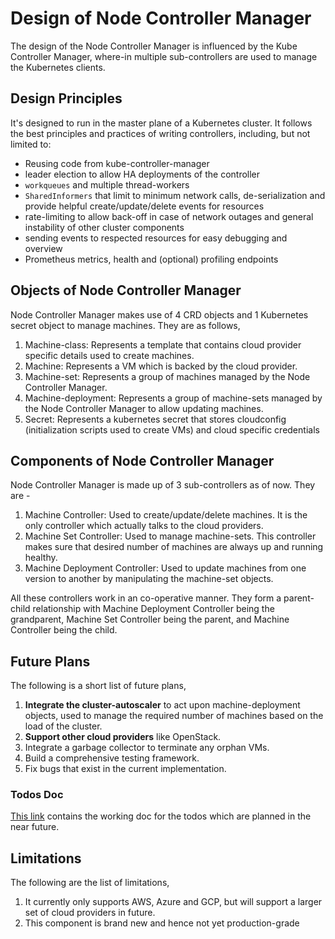 # Design of Node Controller Manager

The design of the Node Controller Manager is influenced by the Kube Controller Manager, where-in multiple sub-controllers are used to manage the Kubernetes clients.

## Design Principles

It's designed to run in the master plane of a Kubernetes cluster. It follows the best principles and practices of writing controllers, including, but not limited to:

- Reusing code from kube-controller-manager
- leader election to allow HA deployments of the controller
- `workqueues` and multiple thread-workers
- `SharedInformers` that limit to minimum network calls, de-serialization and provide helpful create/update/delete events for resources
- rate-limiting to allow back-off in case of network outages and general instability of other cluster components
- sending events to respected resources for easy debugging and overview
- Prometheus metrics, health and (optional) profiling endpoints

## Objects of Node Controller Manager

Node Controller Manager makes use of 4 CRD objects and 1 Kubernetes secret object to manage machines. They are as follows,
1. Machine-class: Represents a template that contains cloud provider specific details used to create machines.
1. Machine: Represents a VM which is backed by the cloud provider.
1. Machine-set: Represents a group of machines managed by the Node Controller Manager.
1. Machine-deployment: Represents a group of machine-sets managed by the Node Controller Manager to allow updating machines.
1. Secret: Represents a kubernetes secret that stores cloudconfig (initialization scripts used to create VMs) and cloud specific credentials

## Components of Node Controller Manager

Node Controller Manager is made up of 3 sub-controllers as of now. They are -
1. Machine Controller: Used to create/update/delete machines. It is the only controller which actually talks to the cloud providers.
1. Machine Set Controller: Used to manage machine-sets. This controller makes sure that desired number of machines are always up and running healthy.
1. Machine Deployment Controller: Used to update machines from one version to another by manipulating the machine-set objects.

All these controllers work in an co-operative manner. They form a parent-child relationship with Machine Deployment Controller being the grandparent, Machine Set Controller being the parent, and Machine Controller being the child.

## Future Plans
The following is a short list of future plans,
1. **Integrate the cluster-autoscaler** to act upon machine-deployment objects, used to manage the required number of machines based on the load of the cluster.
2. **Support other cloud providers** like OpenStack.
3. Integrate a garbage collector to terminate any orphan VMs.
4. Build a comprehensive testing framework.
5. Fix bugs that exist in the current implementation.

### Todos Doc
[This link](https://docs.google.com/document/d/10ruoL6VLVOEG2htYluY5T0-qvijXkw0Do_qE0tmexos/edit?usp=sharing) contains the working doc for the todos which are planned in the near future.

## Limitations
The following are the list of limitations,
1. It currently only supports AWS, Azure and GCP, but will support a larger set of cloud providers in future.
2. This component is brand new and hence not yet production-grade
